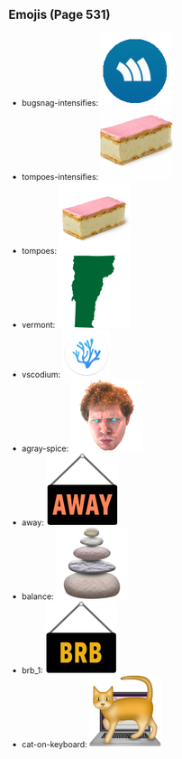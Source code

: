 
## Emojis (Page 531)

* bugsnag-intensifies: ![bugsnag-intensifies](output/bugsnag-intensifies.gif)
* tompoes-intensifies: ![tompoes-intensifies](output/tompoes-intensifies.gif)
* tompoes: ![tompoes](output/tompoes.jpg)
* vermont: ![vermont](output/vermont.png)
* vscodium: ![vscodium](output/vscodium.png)
* agray-spice: ![agray-spice](output/agray-spice.png)
* away: ![away](output/away.png)
* balance: ![balance](output/balance.png)
* brb_1: ![brb_1](output/brb_1.png)
* cat-on-keyboard: ![cat-on-keyboard](output/cat-on-keyboard.png)
